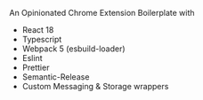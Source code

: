 An Opinionated Chrome Extension Boilerplate with

- React 18
- Typescript
- Webpack 5 (esbuild-loader)
- Eslint
- Prettier
- Semantic-Release
- Custom Messaging & Storage wrappers
